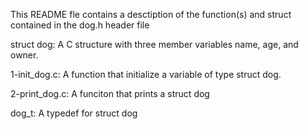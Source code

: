 This README fle contains a desctiption of the function(s) and struct contained in the dog.h header file

  struct dog: A C structure with three member variables name, age, and owner.

  1-init_dog.c: A function that initialize a variable of type struct dog.

  2-print_dog.c: A funciton that prints a struct dog

  dog_t: A typedef for struct dog

